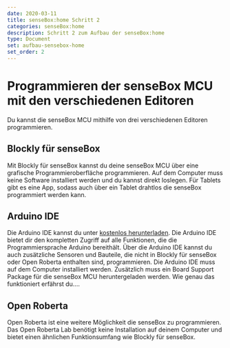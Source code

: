 ```yaml
---
date: 2020-03-11
title: senseBox:home Schritt 2
categories: senseBox:home
description: Schritt 2 zum Aufbau der senseBox:home
type: Document
set: aufbau-sensebox-home
set_order: 2
---
```


Programmieren der senseBox MCU mit den verschiedenen Editoren
============

Du kannst die senseBox MCU mithilfe von drei verschiedenen Editoren programmieren. 

## Blockly für senseBox

Mit Blockly für senseBox kannst du deine senseBox MCU über eine grafische Programmieroberfläche programmieren. Auf dem Computer muss keine Software installiert werden und du kannst direkt loslegen. Für Tablets gibt es eine App, sodass auch über ein Tablet drahtlos die senseBox programmiert werden kann.

## Arduino IDE

Die Arduino IDE kannst du unter <a href="https://arduino.cc/downloads">kostenlos herunterladen</a>. Die Arduino IDE bietet dir den kompletten Zugriff auf alle Funktionen, die die Programmiersprache Arduino bereithält. Über die Arduino IDE kannst du auch zusätzliche Sensoren und Bauteile, die nicht in Blockly für senseBox oder Open Roberta enthalten sind, programmieren. Die Arduino IDE muss auf dem Computer installiert werden. Zusätzlich muss ein Board Support Package für die senseBox MCU heruntergeladen werden. Wie genau das funktioniert erfährst du....

## Open Roberta

Open Roberta ist eine weitere Möglichkeit die senseBox zu programmieren. Das Open Roberta Lab benötigt keine Installation auf deinem Computer und bietet einen ähnlichen Funktionsumfang wie Blockly für senseBox.

